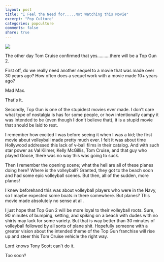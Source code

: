 ```yaml
---
layout: post
title: "I Feel the Need for.....Not Watching this Movie"
excerpt: "Pop Culture"
categories: popculture
comments: false
share: true
---
```


![](http://pictures.ozy.com/pictures/768xany/7/3/8/34738_1344443029-topgunhomoeroticvolleyball.jpg)




The other day Tom Cruise confirmed that yes..........there will be a Top Gun 2.


First off, do we really need another sequel to a movie that was made over 30 years ago? How often does a sequel work with a movie made 10+ years ago?


Mad Max.


That's it.




Secondly, Top Gun is one of the stupidest movies ever made. I don't care what type of nostalgia is has for some people, or how intentionally campy it was intended to be (even though I don't believe that), it is a stupid movie that should be laid to rest. 

I remember how excited I was before seeing it when I was a kid; the first movie about volleyball made pretty much ever. I felt it was about time Hollywood addressed this lack of v-ball films in their catalog. And with such star power as Val Kilmer, Kelly McGillis, Tom Cruise, and that guy who played Goose, there was no way this was going to suck.


Then I remember the opening scene; what the hell are all of these planes doing here? Where is the volleyball? Granted, they got to the beach soon and had some epic volleyball scenes. But then, all of the sudden, more planes! 



I knew beforehand this was about volleyball players who were in the Navy, so I maybe expected some boats in there somewhere. But planes? This movie made absolutely no sense at all.



I just hope that Top Gun 2 will be more loyal to their volleyball roots. Sure, 90 minutes of bumping, setting, and spiking on a beach with dudes with no shirts may lack for some variety. But that is way better than 30 minutes of volleyball followed by all sorts of plane shit. Hopefully someone with a greater vision about the intended theme of the Top Gun franchise will rise up and steer this Tom Cruise vehicle the right way. 


Lord knows Tony Scott can't do it. 

Too soon?













